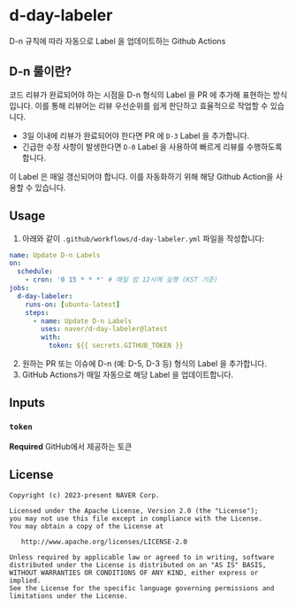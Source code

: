 # d-day-labeler
D-n 규칙에 따라 자동으로 Label 을 업데이트하는 Github Actions

## D-n 룰이란?
코드 리뷰가 완료되어야 하는 시점을 D-n 형식의 Label 을 PR 에 추가해 표현하는 방식입니다.
이를 통해 리뷰어는 리뷰 우선순위를 쉽게 판단하고 효율적으로 작업할 수 있습니다.

- 3일 이내에 리뷰가 완료되어야 한다면 PR 에 `D-3` Label 을 추가합니다.
- 긴급한 수정 사항이 발생한다면 `D-0` Label 을 사용하여 빠르게 리뷰를 수행하도록 합니다.

이 Label 은 매일 갱신되어야 합니다. 이를 자동화하기 위해 해당 Github Action을 사용할 수 있습니다.

## Usage

1. 아래와 같이 `.github/workflows/d-day-labeler.yml` 파일을 작성합니다:
```yml
name: Update D-n Labels
on:
  schedule:
    - cron: '0 15 * * *' # 매일 밤 12시에 실행 (KST 기준)
jobs:
  d-day-labeler:
    runs-on: [ubuntu-latest]
    steps:
      - name: Update D-n Labels
        uses: naver/d-day-labeler@latest
        with:
          token: ${{ secrets.GITHUB_TOKEN }}
```

2. 원하는 PR 또는 이슈에 D-n (예: D-5, D-3 등) 형식의 Label 을 추가합니다.
3. GitHub Actions가 매일 자동으로 해당 Label 을 업데이트합니다.

## Inputs

### `token`

**Required** GitHub에서 제공하는 토큰

## License
```
Copyright (c) 2023-present NAVER Corp.

Licensed under the Apache License, Version 2.0 (the "License");
you may not use this file except in compliance with the License.
You may obtain a copy of the License at

   http://www.apache.org/licenses/LICENSE-2.0

Unless required by applicable law or agreed to in writing, software
distributed under the License is distributed on an "AS IS" BASIS,
WITHOUT WARRANTIES OR CONDITIONS OF ANY KIND, either express or implied.
See the License for the specific language governing permissions and
limitations under the License.
```
